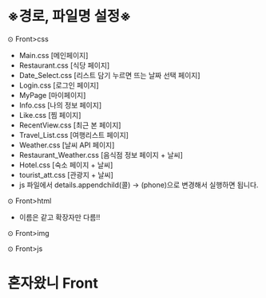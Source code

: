 # ※경로, 파일명 설정※

⊙ Front>css
  - Main.css [메인페이지]
  - Restaurant.css [식당 페이지]
  - Date_Select.css [리스트 담기 누르면 뜨는 날짜 선택 페이지]
  - Login.css [로그인 페이지]
  - MyPage [마이페이지]
  - Info.css [나의 정보 페이지]
  - Like.css [찜 페이지]
  - RecentView.css [최근 본 페이지]
  - Travel_List.css [여행리스트 페이지]
  - Weather.css [날씨 API 페이지]
  - Restaurant_Weather.css [음식점 정보 페이지 + 날씨]
  - Hotel.css [숙소 페이지 + 날씨]
  - tourist_att.css [관광지 + 날씨]
  - js 파일에서 details.appendchild(콜) -> (phone)으로 변경해서 실행하면 됩니다.

⊙ Front>html
  - 이름은 같고 확장자만 다름!!
  
⊙ Front>img

⊙ Front>js


# 혼자왔니 Front
